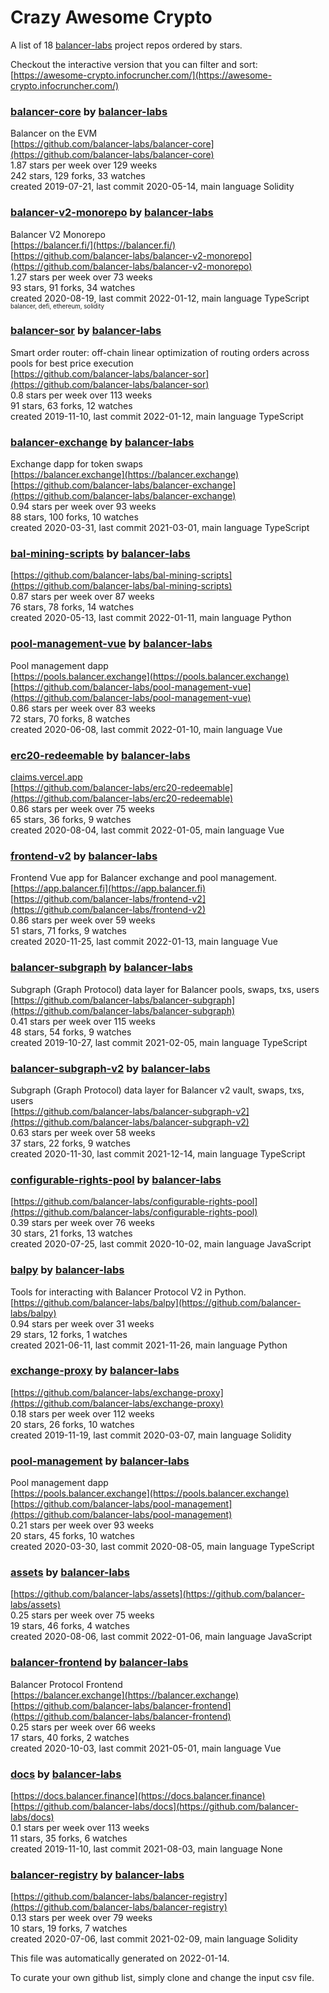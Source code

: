 # Crazy Awesome Crypto
A list of 18 [balancer-labs](https://github.com/balancer-labs) project repos ordered by stars.  

Checkout the interactive version that you can filter and sort: 
[https://awesome-crypto.infocruncher.com/](https://awesome-crypto.infocruncher.com/)  


### [balancer-core](https://github.com/balancer-labs/balancer-core) by [balancer-labs](https://github.com/balancer-labs)  
Balancer on the EVM  
[https://github.com/balancer-labs/balancer-core](https://github.com/balancer-labs/balancer-core)  
1.87 stars per week over 129 weeks  
242 stars, 129 forks, 33 watches  
created 2019-07-21, last commit 2020-05-14, main language Solidity  


### [balancer-v2-monorepo](https://github.com/balancer-labs/balancer-v2-monorepo) by [balancer-labs](https://github.com/balancer-labs)  
Balancer V2 Monorepo  
[https://balancer.fi/](https://balancer.fi/)  
[https://github.com/balancer-labs/balancer-v2-monorepo](https://github.com/balancer-labs/balancer-v2-monorepo)  
1.27 stars per week over 73 weeks  
93 stars, 91 forks, 34 watches  
created 2020-08-19, last commit 2022-01-12, main language TypeScript  
<sub><sup>balancer, defi, ethereum, solidity</sup></sub>


### [balancer-sor](https://github.com/balancer-labs/balancer-sor) by [balancer-labs](https://github.com/balancer-labs)  
Smart order router: off-chain linear optimization of routing orders across pools for best price execution  
[https://github.com/balancer-labs/balancer-sor](https://github.com/balancer-labs/balancer-sor)  
0.8 stars per week over 113 weeks  
91 stars, 63 forks, 12 watches  
created 2019-11-10, last commit 2022-01-12, main language TypeScript  


### [balancer-exchange](https://github.com/balancer-labs/balancer-exchange) by [balancer-labs](https://github.com/balancer-labs)  
Exchange dapp for token swaps  
[https://balancer.exchange](https://balancer.exchange)  
[https://github.com/balancer-labs/balancer-exchange](https://github.com/balancer-labs/balancer-exchange)  
0.94 stars per week over 93 weeks  
88 stars, 100 forks, 10 watches  
created 2020-03-31, last commit 2021-03-01, main language TypeScript  


### [bal-mining-scripts](https://github.com/balancer-labs/bal-mining-scripts) by [balancer-labs](https://github.com/balancer-labs)  
  
[https://github.com/balancer-labs/bal-mining-scripts](https://github.com/balancer-labs/bal-mining-scripts)  
0.87 stars per week over 87 weeks  
76 stars, 78 forks, 14 watches  
created 2020-05-13, last commit 2022-01-11, main language Python  


### [pool-management-vue](https://github.com/balancer-labs/pool-management-vue) by [balancer-labs](https://github.com/balancer-labs)  
Pool management dapp  
[https://pools.balancer.exchange](https://pools.balancer.exchange)  
[https://github.com/balancer-labs/pool-management-vue](https://github.com/balancer-labs/pool-management-vue)  
0.86 stars per week over 83 weeks  
72 stars, 70 forks, 8 watches  
created 2020-06-08, last commit 2022-01-10, main language Vue  


### [erc20-redeemable](https://github.com/balancer-labs/erc20-redeemable) by [balancer-labs](https://github.com/balancer-labs)  
  
[claims.vercel.app](claims.vercel.app)  
[https://github.com/balancer-labs/erc20-redeemable](https://github.com/balancer-labs/erc20-redeemable)  
0.86 stars per week over 75 weeks  
65 stars, 36 forks, 9 watches  
created 2020-08-04, last commit 2022-01-05, main language Vue  


### [frontend-v2](https://github.com/balancer-labs/frontend-v2) by [balancer-labs](https://github.com/balancer-labs)  
Frontend Vue app for Balancer exchange and pool management.  
[https://app.balancer.fi](https://app.balancer.fi)  
[https://github.com/balancer-labs/frontend-v2](https://github.com/balancer-labs/frontend-v2)  
0.86 stars per week over 59 weeks  
51 stars, 71 forks, 9 watches  
created 2020-11-25, last commit 2022-01-13, main language Vue  


### [balancer-subgraph](https://github.com/balancer-labs/balancer-subgraph) by [balancer-labs](https://github.com/balancer-labs)  
Subgraph (Graph Protocol) data layer for Balancer pools, swaps, txs, users  
[https://github.com/balancer-labs/balancer-subgraph](https://github.com/balancer-labs/balancer-subgraph)  
0.41 stars per week over 115 weeks  
48 stars, 54 forks, 9 watches  
created 2019-10-27, last commit 2021-02-05, main language TypeScript  


### [balancer-subgraph-v2](https://github.com/balancer-labs/balancer-subgraph-v2) by [balancer-labs](https://github.com/balancer-labs)  
Subgraph (Graph Protocol) data layer for Balancer v2 vault, swaps, txs, users  
[https://github.com/balancer-labs/balancer-subgraph-v2](https://github.com/balancer-labs/balancer-subgraph-v2)  
0.63 stars per week over 58 weeks  
37 stars, 22 forks, 9 watches  
created 2020-11-30, last commit 2021-12-14, main language TypeScript  


### [configurable-rights-pool](https://github.com/balancer-labs/configurable-rights-pool) by [balancer-labs](https://github.com/balancer-labs)  
  
[https://github.com/balancer-labs/configurable-rights-pool](https://github.com/balancer-labs/configurable-rights-pool)  
0.39 stars per week over 76 weeks  
30 stars, 21 forks, 13 watches  
created 2020-07-25, last commit 2020-10-02, main language JavaScript  


### [balpy](https://github.com/balancer-labs/balpy) by [balancer-labs](https://github.com/balancer-labs)  
Tools for interacting with Balancer Protocol V2 in Python.   
[https://github.com/balancer-labs/balpy](https://github.com/balancer-labs/balpy)  
0.94 stars per week over 31 weeks  
29 stars, 12 forks, 1 watches  
created 2021-06-11, last commit 2021-11-26, main language Python  


### [exchange-proxy](https://github.com/balancer-labs/exchange-proxy) by [balancer-labs](https://github.com/balancer-labs)  
  
[https://github.com/balancer-labs/exchange-proxy](https://github.com/balancer-labs/exchange-proxy)  
0.18 stars per week over 112 weeks  
20 stars, 26 forks, 10 watches  
created 2019-11-19, last commit 2020-03-07, main language Solidity  


### [pool-management](https://github.com/balancer-labs/pool-management) by [balancer-labs](https://github.com/balancer-labs)  
Pool management dapp  
[https://pools.balancer.exchange](https://pools.balancer.exchange)  
[https://github.com/balancer-labs/pool-management](https://github.com/balancer-labs/pool-management)  
0.21 stars per week over 93 weeks  
20 stars, 45 forks, 10 watches  
created 2020-03-30, last commit 2020-08-05, main language TypeScript  


### [assets](https://github.com/balancer-labs/assets) by [balancer-labs](https://github.com/balancer-labs)  
  
[https://github.com/balancer-labs/assets](https://github.com/balancer-labs/assets)  
0.25 stars per week over 75 weeks  
19 stars, 46 forks, 4 watches  
created 2020-08-06, last commit 2022-01-06, main language JavaScript  


### [balancer-frontend](https://github.com/balancer-labs/balancer-frontend) by [balancer-labs](https://github.com/balancer-labs)  
Balancer Protocol Frontend  
[https://balancer.exchange](https://balancer.exchange)  
[https://github.com/balancer-labs/balancer-frontend](https://github.com/balancer-labs/balancer-frontend)  
0.25 stars per week over 66 weeks  
17 stars, 40 forks, 2 watches  
created 2020-10-03, last commit 2021-05-01, main language Vue  


### [docs](https://github.com/balancer-labs/docs) by [balancer-labs](https://github.com/balancer-labs)  
  
[https://docs.balancer.finance](https://docs.balancer.finance)  
[https://github.com/balancer-labs/docs](https://github.com/balancer-labs/docs)  
0.1 stars per week over 113 weeks  
11 stars, 35 forks, 6 watches  
created 2019-11-10, last commit 2021-08-03, main language None  


### [balancer-registry](https://github.com/balancer-labs/balancer-registry) by [balancer-labs](https://github.com/balancer-labs)  
  
[https://github.com/balancer-labs/balancer-registry](https://github.com/balancer-labs/balancer-registry)  
0.13 stars per week over 79 weeks  
10 stars, 19 forks, 7 watches  
created 2020-07-06, last commit 2021-02-09, main language Solidity  


This file was automatically generated on 2022-01-14.  

To curate your own github list, simply clone and change the input csv file.  